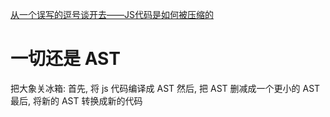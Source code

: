 [从一个误写的逗号谈开去——JS代码是如何被压缩的](https://www.h5w3.com/19480.html)

# 一切还是 AST
把大象关冰箱:
首先, 将 js 代码编译成 AST
然后, 把 AST 删减成一个更小的 AST
最后, 将新的 AST 转换成新的代码
